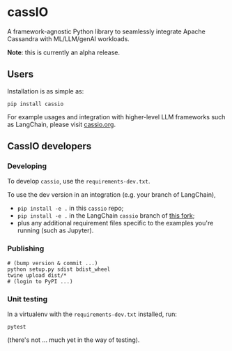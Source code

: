 # cassIO

A framework-agnostic Python library to seamlessly integrate Apache Cassandra with ML/LLM/genAI workloads.

**Note**: this is currently an alpha release.

## Users

Installation is as simple as:

```
pip install cassio
```

For example usages and integration with higher-level LLM frameworks
such as LangChain, please visit [cassio.org](https://cassio.org).

## CassIO developers

### Developing

To develop `cassio`, use the `requirements-dev.txt`.

To use the dev version in an integration (e.g. your branch of LangChain),

- `pip install -e .` in this `cassio` repo;
- `pip install -e .` in the LangChain `cassio` branch of [this fork](https://github.com/hemidactylus/langchain/tree/cassio);
- plus any additional requirement files specific to the examples
you're running (such as Jupyter).

### Publishing

```
# (bump version & commit ...)
python setup.py sdist bdist_wheel
twine upload dist/*
# (login to PyPI ...)
```

### Unit testing

In a virtualenv with the `requirements-dev.txt` installed, run:

```
pytest
```

(there's not ... much yet in the way of testing).
